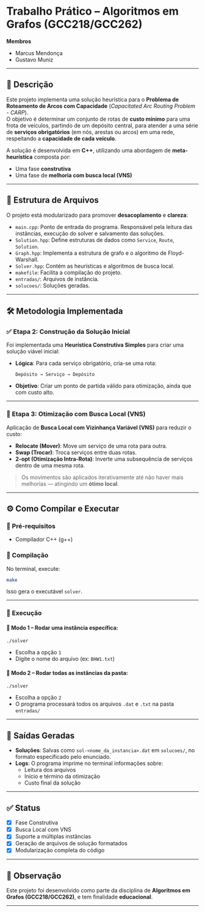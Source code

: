 
# Trabalho Prático – Algoritmos em Grafos (GCC218/GCC262)

**Membros**  
- Marcus Mendonça  
- Gustavo Muniz  

---

## 🧠 Descrição

Este projeto implementa uma solução heurística para o **Problema de Roteamento de Arcos com Capacidade** (_Capacitated Arc Routing Problem - CARP_).  
O objetivo é determinar um conjunto de rotas de **custo mínimo** para uma frota de veículos, partindo de um depósito central, para atender a uma série de **serviços obrigatórios** (em nós, arestas ou arcos) em uma rede, respeitando a **capacidade de cada veículo**.

A solução é desenvolvida em **C++**, utilizando uma abordagem de **meta-heurística** composta por:

- Uma fase **construtiva**
- Uma fase de **melhoria com busca local (VNS)**

---

## 📁 Estrutura de Arquivos

O projeto está modularizado para promover **desacoplamento** e **clareza**:

- `main.cpp`: Ponto de entrada do programa. Responsável pela leitura das instâncias, execução do solver e salvamento das soluções.
- `Solution.hpp`: Define estruturas de dados como `Service`, `Route`, `Solution`.
- `Graph.hpp`: Implementa a estrutura de grafo e o algoritmo de Floyd-Warshall.
- `Solver.hpp`: Contém as heurísticas e algoritmos de busca local.
- `makefile`: Facilita a compilação do projeto.
- `entradas/`: Arquivos de instância.
- `solucoes/`: Soluções geradas.

---

## 🛠️ Metodologia Implementada

### ✅ Etapa 2: Construção da Solução Inicial

Foi implementada uma **Heurística Construtiva Simples** para criar uma solução viável inicial:

- **Lógica**: Para cada serviço obrigatório, cria-se uma rota:

  ```
  Depósito → Serviço → Depósito
  ```

- **Objetivo**: Criar um ponto de partida válido para otimização, ainda que com custo alto.

---

### 🔄 Etapa 3: Otimização com Busca Local (VNS)

Aplicação de **Busca Local com Vizinhança Variável (VNS)** para reduzir o custo:

- **Relocate (Mover)**: Move um serviço de uma rota para outra.
- **Swap (Trocar)**: Troca serviços entre duas rotas.
- **2-opt (Otimização Intra-Rota)**: Inverte uma subsequência de serviços dentro de uma mesma rota.

> Os movimentos são aplicados iterativamente até não haver mais melhorias — atingindo um **ótimo local**.

---

## ⚙️ Como Compilar e Executar

### 🔧 Pré-requisitos

- Compilador C++ (g++)

### 🧱 Compilação

No terminal, execute:

```bash
make
```

Isso gera o executável `solver`.

---

### 🚀 Execução

#### 🔹 Modo 1 – Rodar uma instância específica:

```bash
./solver
```

- Escolha a opção `1`
- Digite o nome do arquivo (ex: `BHW1.txt`)

#### 🔸 Modo 2 – Rodar todas as instâncias da pasta:

```bash
./solver
```

- Escolha a opção `2`
- O programa processará todos os arquivos `.dat` e `.txt` na pasta `entradas/`

---

## 📝 Saídas Geradas

- **Soluções**: Salvas como `sol-<nome_da_instancia>.dat` em `solucoes/`, no formato especificado pelo enunciado.
- **Logs**: O programa imprime no terminal informações sobre:
  - Leitura dos arquivos
  - Início e término da otimização
  - Custo final da solução

---

## ✅ Status

- [x] Fase Construtiva
- [x] Busca Local com VNS
- [x] Suporte a múltiplas instâncias
- [x] Geração de arquivos de solução formatados
- [x] Modularização completa do código

---

## 📌 Observação

Este projeto foi desenvolvido como parte da disciplina de **Algoritmos em Grafos (GCC218/GCC262)**, e tem finalidade **educacional**.

---
